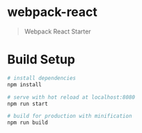 # webpack-react

> Webpack React Starter

# Build Setup

``` bash
# install dependencies
npm install

# serve with hot reload at localhost:8080
npm run start

# build for production with minification
npm run build
```